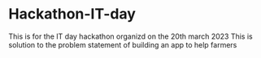 # Hackathon-IT-day
This is for the IT day hackathon organizd on the 20th march 2023 
This is solution to the problem statement of building an app
to help farmers
